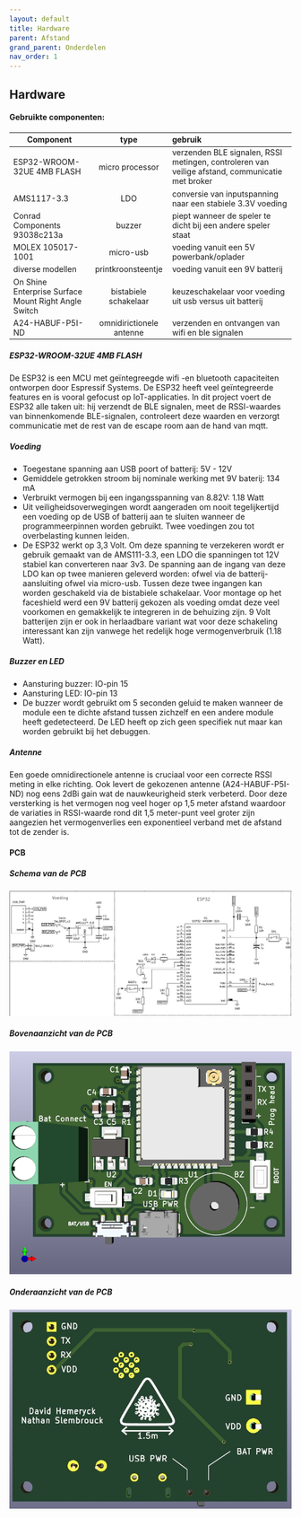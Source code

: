 ```yaml
---
layout: default
title: Hardware
parent: Afstand
grand_parent: Onderdelen
nav_order: 1
---
```

## Hardware
#### Gebruikte componenten:
| Component                       | type            | gebruik|
| --------------------------------|:---------------:|:------|
| ESP32-WROOM-32UE 4MB FLASH      | micro processor  |verzenden BLE signalen, RSSI metingen, controleren van veilige afstand, communicatie met broker|
| AMS1117-3.3                     | LDO                  |conversie van inputspanning naar een stabiele 3.3V voeding  |
| Conrad Components 93038c213a    | buzzer               |    piept wanneer de speler te dicht bij een andere speler staat  |
|MOLEX 105017-1001                | micro-usb            | voeding vanuit een 5V powerbank/oplader|
|diverse modellen                  |printkroonsteentje    | voeding vanuit een 9V batterij         |
|On Shine Enterprise Surface Mount Right Angle Switch | bistabiele schakelaar| keuzeschakelaar voor voeding uit usb versus uit batterij |
|A24-HABUF-P5I-ND                 | omnidirictionele antenne| verzenden en ontvangen van wifi en ble signalen|
##### ESP32-WROOM-32UE 4MB FLASH
De ESP32 is een MCU met geïntegreegde wifi -en bluetooth capaciteiten ontworpen door Espressif Systems. De ESP32 heeft veel geïntegreerde features en is vooral gefocust op IoT-applicaties. In dit project voert de ESP32 alle taken uit: hij verzendt de BLE signalen, meet de RSSI-waardes van binnenkomende BLE-signalen, controleert deze waarden en verzorgt communicatie met de rest van de escape room aan de hand van mqtt.
##### Voeding
* Toegestane spanning aan USB poort of batterij: 5V - 12V 
* Gemiddele getrokken stroom bij nominale werking met 9V baterij: 134 mA
* Verbruikt vermogen bij een ingangsspanning van 8.82V: 1.18 Watt
* Uit veiligheidsoverwegingen wordt aangeraden om nooit tegelijkertijd een voeding op de USB of batterij aan te sluiten wanneer de programmeerpinnen worden gebruikt. Twee         voedingen zou tot overbelasting kunnen leiden.
* De ESP32 werkt op 3,3 Volt. Om deze spanning te verzekeren wordt er gebruik gemaakt van de AMS111-3.3, een LDO die spanningen tot 12V stabiel kan converteren naar 3v3. De spanning aan de ingang van deze LDO kan op twee manieren geleverd worden: ofwel via de batterij-aansluiting ofwel via micro-usb. Tussen deze twee ingangen kan worden geschakeld via de bistabiele schakelaar. Voor montage op het faceshield werd een 9V batterij gekozen als voeding omdat deze veel voorkomen en gemakkelijk te integreren in de behuizing zijn. 9 Volt batterijen zijn er ook in herlaadbare variant wat voor deze schakeling interessant kan zijn vanwege het redelijk hoge vermogenverbruik (1.18 Watt).
##### Buzzer en LED
* Aansturing buzzer: IO-pin 15
* Aansturing LED: IO-pin 13
* De buzzer wordt gebruikt om 5 seconden geluid te maken wanneer de module een te dichte afstand tussen zichzelf en een andere module heeft gedetecteerd. De LED heeft op zich geen specifiek nut maar kan worden gebruikt bij het debuggen.
##### Antenne
Een goede omnidirectionele antenne is cruciaal voor een correcte RSSI meting in elke richting. Ook levert de gekozenen antenne (A24-HABUF-P5I-ND) nog eens 2dBi gain wat de nauwkeurigheid sterk verbeterd. Door deze versterking is het vermogen nog veel hoger op 1,5 meter afstand waardoor de variaties in RSSI-waarde rond dit 1,5 meter-punt veel groter zijn aangezien het vermogenverlies een exponentieel verband met de afstand tot de zender is.
#### PCB
##### Schema van de PCB
![schema van PCB](schema.JPG)
##### Bovenaanzicht van de PCB
![bovenaanzicht van PCB](bovenaanzicht.png)
##### Onderaanzicht van de PCB
![onderaanzicht van de PCB](onderaanzicht.JPG)
